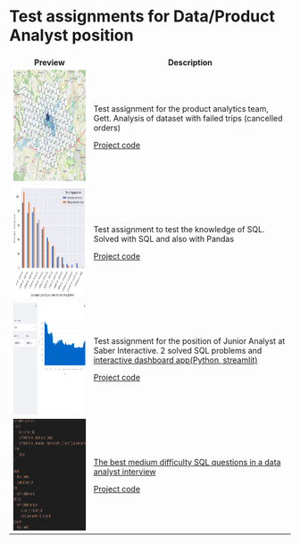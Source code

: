 # Test assignments for Data/Product Analyst position

<table>
<thead>
<tr>

[//]: # (<th colspan="2">Projects info</th>)
</tr>
</thead>
<tbody>
<tr><th>Preview</th><th>Description</th></tr>

<tr><td>
<a href="https://github.com/bebyakinb/test_assignments_Analyst/blob/master/gett/matching_home_assignment_for_candidates.ipynb">
<img src="assets/gett2.png" alt="Gett_project_preview" width="300" height="200">
</a>
</td>
<td>
Test assignment for the product analytics team, Gett. Analysis of dataset with failed trips (cancelled orders)
<p></p>
<a href="https://github.com/bebyakinb/test_assignments_Analyst/blob/master/gett/matching_home_assignment_for_candidates.ipynb">
Project code
</a>
</td></tr>

<tr><td>
<a href="https://github.com/bebyakinb/test_assignments_Analyst/blob/master/postal/postal_service.ipynb">
<img src="assets/sql2.png" alt="Post_project_preview" width="300" height="200">
</a>
</td>
<td>
Test assignment to test the knowledge of SQL. Solved with SQL and also with Pandas
<p></p>
<a href="https://github.com/bebyakinb/test_assignments_Analyst/blob/master/postal/postal_service.ipynb">
Project code
</a>
</td></tr>

<tr><td>
<a href="https://github.com/bebyakinb/test_assignments_Analyst/blob/master/Saber">
<img src="assets/saber.png" alt="saber_project_preview" width="300" height="200">
</a>
</td>
<td>
Test assignment for the position of Junior Analyst at Saber Interactive. 2 solved SQL problems and <a href="https://habr.com/ru/company/dcmiran/blog/500360/">interactive dashboard app(Python, streamlit)
</a>
<p></p>
<a href="https://github.com/bebyakinb/test_assignments_Analyst/blob/master/Saber">
Project code
</a>
</td></tr>

<tr><td>
<a href="https://github.com/bebyakinb/test_assignments_Analyst/blob/master/Saber">
<img src="assets/SQL_habr.png" alt="habr_project_preview" width="300" height="200">
</a>
</td>
<td>
<a href="https://habr.com/ru/company/dcmiran/blog/500360/">
The best medium difficulty SQL questions in a data analyst interview
</a>
<p></p>
<a href="https://github.com/bebyakinb/test_assignments_Analyst/blob/master/habr/The_best_medium_difficulty_SQL_interview_questions.ipynb">
Project code
</a>
</td></tr>

</tbody>
</table>
